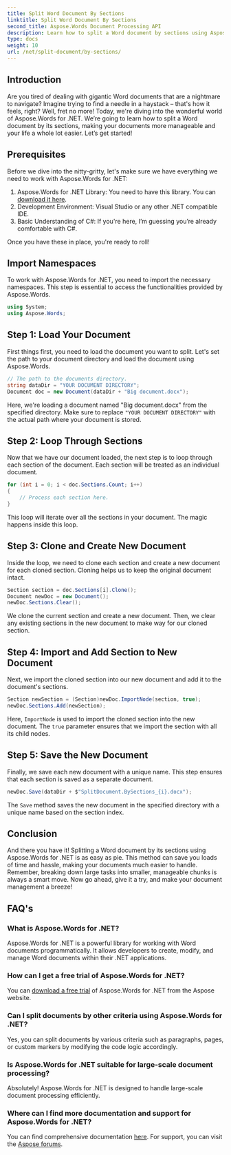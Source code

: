 ```yaml
---
title: Split Word Document By Sections
linktitle: Split Word Document By Sections
second_title: Aspose.Words Document Processing API
description: Learn how to split a Word document by sections using Aspose.Words for .NET. Follow this detailed, step-by-step guide for efficient document management.
type: docs
weight: 10
url: /net/split-document/by-sections/
---
```

## Introduction

Are you tired of dealing with gigantic Word documents that are a nightmare to navigate? Imagine trying to find a needle in a haystack – that's how it feels, right? Well, fret no more! Today, we're diving into the wonderful world of Aspose.Words for .NET. We’re going to learn how to split a Word document by its sections, making your documents more manageable and your life a whole lot easier. Let’s get started!

## Prerequisites

Before we dive into the nitty-gritty, let's make sure we have everything we need to work with Aspose.Words for .NET:

1. Aspose.Words for .NET Library: You need to have this library. You can [download it here](https://releases.aspose.com/words/net/).
2. Development Environment: Visual Studio or any other .NET compatible IDE.
3. Basic Understanding of C#: If you're here, I’m guessing you’re already comfortable with C#.

Once you have these in place, you're ready to roll!

## Import Namespaces

To work with Aspose.Words for .NET, you need to import the necessary namespaces. This step is essential to access the functionalities provided by Aspose.Words.

```csharp
using System;
using Aspose.Words;
```

## Step 1: Load Your Document

First things first, you need to load the document you want to split. Let's set the path to your document directory and load the document using Aspose.Words.

```csharp
// The path to the documents directory.
string dataDir = "YOUR DOCUMENT DIRECTORY";
Document doc = new Document(dataDir + "Big document.docx");
```

Here, we're loading a document named "Big document.docx" from the specified directory. Make sure to replace `"YOUR DOCUMENT DIRECTORY"` with the actual path where your document is stored.

## Step 2: Loop Through Sections

Now that we have our document loaded, the next step is to loop through each section of the document. Each section will be treated as an individual document.

```csharp
for (int i = 0; i < doc.Sections.Count; i++)
{
    // Process each section here.
}
```

This loop will iterate over all the sections in your document. The magic happens inside this loop.

## Step 3: Clone and Create New Document

Inside the loop, we need to clone each section and create a new document for each cloned section. Cloning helps us to keep the original document intact.

```csharp
Section section = doc.Sections[i].Clone();
Document newDoc = new Document();
newDoc.Sections.Clear();
```

We clone the current section and create a new document. Then, we clear any existing sections in the new document to make way for our cloned section.

## Step 4: Import and Add Section to New Document

Next, we import the cloned section into our new document and add it to the document's sections.

```csharp
Section newSection = (Section)newDoc.ImportNode(section, true);
newDoc.Sections.Add(newSection);
```

Here, `ImportNode` is used to import the cloned section into the new document. The `true` parameter ensures that we import the section with all its child nodes.

## Step 5: Save the New Document

Finally, we save each new document with a unique name. This step ensures that each section is saved as a separate document.

```csharp
newDoc.Save(dataDir + $"SplitDocument.BySections_{i}.docx");
```

The `Save` method saves the new document in the specified directory with a unique name based on the section index.

## Conclusion

And there you have it! Splitting a Word document by its sections using Aspose.Words for .NET is as easy as pie. This method can save you loads of time and hassle, making your documents much easier to handle. Remember, breaking down large tasks into smaller, manageable chunks is always a smart move. Now go ahead, give it a try, and make your document management a breeze!

## FAQ's

### What is Aspose.Words for .NET?
Aspose.Words for .NET is a powerful library for working with Word documents programmatically. It allows developers to create, modify, and manage Word documents within their .NET applications.

### How can I get a free trial of Aspose.Words for .NET?
You can [download a free trial](https://releases.aspose.com/) of Aspose.Words for .NET from the Aspose website.

### Can I split documents by other criteria using Aspose.Words for .NET?
Yes, you can split documents by various criteria such as paragraphs, pages, or custom markers by modifying the code logic accordingly.

### Is Aspose.Words for .NET suitable for large-scale document processing?
Absolutely! Aspose.Words for .NET is designed to handle large-scale document processing efficiently.

### Where can I find more documentation and support for Aspose.Words for .NET?
You can find comprehensive documentation [here](https://reference.aspose.com/words/net/). For support, you can visit the [Aspose forums](https://forum.aspose.com/c/words/8).
